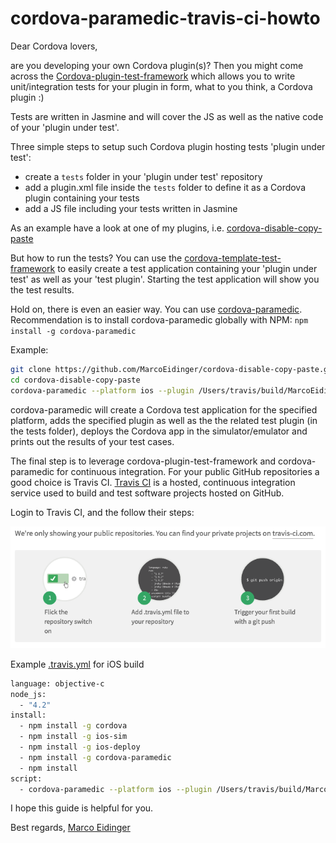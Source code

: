 # cordova-paramedic-travis-ci-howto

Dear Cordova lovers,

are you developing your own Cordova plugin(s)? Then you might come across the  [Cordova-plugin-test-framework](https://github.com/apache/cordova-plugin-test-framework) which allows you to write unit/integration tests for your plugin in form, what to you think, a Cordova plugin :)

Tests are written in Jasmine and will cover the JS as well as the native code of your 'plugin under test'.

Three simple steps to setup such Cordova plugin hosting tests 'plugin under test':

* create a `tests` folder in your 'plugin under test' repository
* add a plugin.xml file inside the `tests` folder to define it as a Cordova plugin containing your tests
* add a JS file including your tests written in Jasmine

As an example have a look at one of my plugins, i.e. [cordova-disable-copy-paste](https://github.com/MarcoEidinger/cordova-disable-copy-paste)

But how to run the tests? You can use the  [cordova-template-test-framework](https://www.npmjs.com/package/cordova-template-test-framework) to easily create a test application containing your 'plugin under test' as well as your 'test plugin'. Starting the test application will show you the test results.

Hold on, there is even an easier way. You can use [cordova-paramedic](https://github.com/apache/cordova-paramedic). Recommendation is to install cordova-paramedic globally with NPM:   `npm install -g cordova-paramedic`

Example:
```bash
git clone https://github.com/MarcoEidinger/cordova-disable-copy-paste.git
cd cordova-disable-copy-paste
cordova-paramedic --platform ios --plugin /Users/travis/build/MarcoEidinger/cordova-disable-copy-paste
```

cordova-paramedic will create a Cordova test application for the specified platform, adds the specified plugin as well as the the related test plugin (in the tests folder), deploys the Cordova app in the simulator/emulator and prints out the results of your test cases.

The final step is to leverage cordova-plugin-test-framework and cordova-paramedic for continuous integration. For your public GitHub repositories a good choice is Travis CI. [Travis CI](https://travis-ci.org/) is a hosted, continuous integration service used to build and test software projects hosted on GitHub.

Login to Travis CI, and the follow their steps:

![alt text](https://github.com/MarcoEidinger/cordova-paramedic-travis-ci-howto/raw/master/travisinstructions.png "Travis-CI instructions")

Example [.travis.yml](https://github.com/MarcoEidinger/cordova-disable-copy-paste/blob/master/.travis.yml) for iOS build

```bash
language: objective-c
node_js:
  - "4.2"
install:
  - npm install -g cordova
  - npm install -g ios-sim
  - npm install -g ios-deploy
  - npm install -g cordova-paramedic
  - npm install
script:
  - cordova-paramedic --platform ios --plugin /Users/travis/build/MarcoEidinger/cordova-disable-copy-paste
```

I hope this guide is helpful for you.

Best regards,
[Marco Eidinger](https://eidinger.us)
